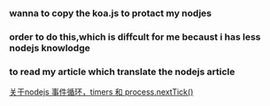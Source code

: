 ### wanna to copy the koa.js to protact my nodjes

### order to do this,which is diffcult for me becaust i has less nodejs knowlodge

### to read my article which translate the nodejs article

[关于nodejs 事件循环，timers 和 process.nextTick()](https://github.com/pengliheng/pengliheng.github.io/issues/17)